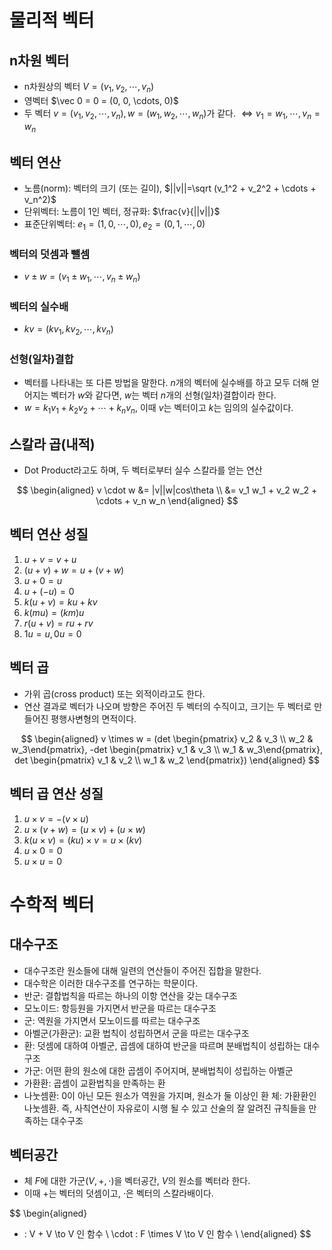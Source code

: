 # 물리적 벡터
## n차원 벡터
- n차원상의 벡터 $V=(v_1, v_2, \cdots, v_n)$
- 영벡터 $\vec 0 = 0 = (0, 0, \cdots, 0)$
- 두 벡터 $v=(v_1, v_2, \cdots, v_n), w=(w_1, w_2, \cdots, w_n)$가 같다. $\Leftrightarrow v_1=w_1, \cdots, v_n=w_n$
## 벡터 연산
- 노름(norm): 벡터의 크기 (또는 길이), $||v||=\sqrt (v_1^2 + v_2^2 + \cdots + v_n^2)$
- 단위벡터: 노름이 1인 벡터, 정규화: $\frac{v}{||v||}$
- 표준단위벡터: $e_1=(1, 0, \cdots, 0), e_2=(0, 1, \cdots, 0)$
### 벡터의 덧셈과 뺄셈
- $v \pm w = (v_1 \pm w_1, \cdots, v_n \pm w_n)$
### 벡터의 실수배
- $kv=(kv_1, kv_2, \cdots, kv_n)$
### 선형(일차)결합
- 벡터를 나타내는 또 다른 방법을 말한다. $n$개의 벡터에 실수배를 하고 모두 더해 얻어지는 벡터가 $w$와 같다면, $w$는 벡터 $n$개의 선형(일차)결합이라 한다.
- $w=k_1v_1 + k_2v_2 + \cdots + k_nv_n$, 이때 $v$는 벡터이고 $k$는 임의의 실수값이다.
## 스칼라 곱(내적)
- Dot Product라고도 하며, 두 벡터로부터 실수 스칼라를 얻는 연산

$$
\begin{aligned}
v \cdot w &= |v||w|cos\theta \\
&= v_1 w_1 + v_2 w_2 + \cdots + v_n w_n
\end{aligned}
$$

## 벡터 연산 성질
1. $u + v = v + u$
2. $(u + v) + w = u + (v + w)$
3. $u + 0 = u$
4. $u + (-u) = 0$
5. $k(u + v) = ku + kv$
6. $k(mu) = (km)u$
7. $r(u + v) = ru + rv$
8. $1u = u, 0u = 0$
## 벡터 곱
- 가위 곱(cross product) 또는 외적이라고도 한다.
- 연산 결과로 벡터가 나오며 방향은 주어진 두 벡터의 수직이고, 크기는 두 벡터로 만들어진 평행사변형의 면적이다.

$$
\begin{aligned}
v \times w = (det \begin{pmatrix} v_2 & v_3 \\
w_2 & w_3\end{pmatrix}, -det \begin{pmatrix} v_1 & v_3 \\
w_1 & w_3\end{pmatrix}, det \begin{pmatrix} v_1 & v_2 \\
w_1 & w_2 \end{pmatrix})
\end{aligned}
$$

## 벡터 곱 연산 성질
1. $u \times v = -(v \times u)$
2. $u \times (v + w) = (u \times v) + (u \times w)$
3. $k(u \times v) = (ku) \times v = u \times (kv)$
4. $u \times 0 = 0$
5. $u \times u = 0$
# 수학적 벡터
## 대수구조
- 대수구조란 원소들에 대해 일련의 연산들이 주어진 집합을 말한다.
- 대수학은 이러한 대수구조를 연구하는 학문이다.
- 반군: 결합법칙을 따르는 하나의 이항 연산을 갖는 대수구조
- 모노이드: 항등원을 가지면서 반군을 따르는 대수구조
- 군: 역원을 가지면서 모노이드를 따르는 대수구조
- 아벨군(가환군): 교환 법칙이 성립하면서 군을 따르는 대수구조
- 환: 덧셈에 대하여 아벨군, 곱셈에 대하여 반군을 따르며 분배법칙이 성립하는 대수구조
- 가군: 어떤 환의 원소에 대한 곱셈이 주어지며, 분배법칙이 성립하는 아벨군
- 가환환: 곱셈이 교환법칙을 만족하는 환
- 나눗셈환: 0이 아닌 모든 원소가 역원을 가지며, 원소가 둘 이상인 환
체: 가환환인 나눗셈환. 즉, 사칙연산이 자유로이 시행 될 수 있고 산술의 잘 알려진 규칙들을 만족하는 대수구조
## 벡터공간
- 체 $F$에 대한 가군($V, +, \cdot$)을 벡터공간, $V$의 원소를 벡터라 한다.
- 이때 $+$는 벡터의 덧셈이고, $\cdot$은 벡터의 스칼라배이다.

$$
\begin{aligned}
+ : V + V \to V 인 함수 \\
\cdot : F \times V \to V 인 함수 \\
\end{aligned}
$$